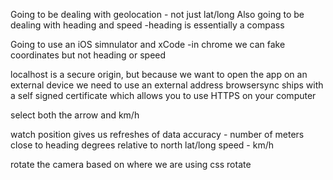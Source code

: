 Going to be dealing with geolocation - not just lat/long
Also going to be dealing with heading and speed
-heading is essentially a compass

Going to use an iOS simnulator and xCode
-in chrome we can fake coordinates but not heading or speed

localhost is a secure origin, but because we want to open the app on an external device we need to use an external address
browsersync ships with a self signed certificate which allows you to use HTTPS on your computer

select both the arrow and km/h

watch position gives us refreshes of data
accuracy - number of meters close to
heading degrees relative to north
lat/long
speed - km/h

rotate the camera based on where we are using css rotate



